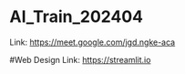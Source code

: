 # AI_Train_202404
Link: https://meet.google.com/jgd.ngke-aca

#Web Design
Link: https://streamlit.io

